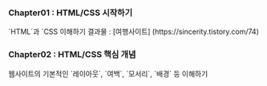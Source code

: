 <h3>Chapter01 : HTML/CSS 시작하기</h3>
`HTML`과 `CSS 이해하기
결과물 : [여행사이트] (https://sincerity.tistory.com/74)

<h3>Chapter02 : HTML/CSS 핵심 개념</h3>
웹사이트의 기본적인 `레이아웃`, `여백`, `모서리`, `배경` 등 이해하기
